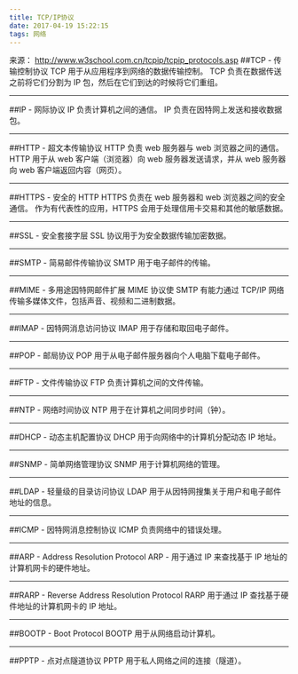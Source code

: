 ```yaml
---
title: TCP/IP协议
date: 2017-04-19 15:22:15
tags: 网络
---
```

来源： http://www.w3school.com.cn/tcpip/tcpip_protocols.asp
##TCP - 传输控制协议
TCP 用于从应用程序到网络的数据传输控制。
TCP 负责在数据传送之前将它们分割为 IP 包，然后在它们到达的时候将它们重组。
***
##IP - 网际协议
IP 负责计算机之间的通信。
IP 负责在因特网上发送和接收数据包。
***
##HTTP - 超文本传输协议
HTTP 负责 web 服务器与 web 浏览器之间的通信。
HTTP 用于从 web 客户端（浏览器）向 web 服务器发送请求，并从 web 服务器向 web 客户端返回内容（网页）。
***
##HTTPS - 安全的 HTTP
HTTPS 负责在 web 服务器和 web 浏览器之间的安全通信。
作为有代表性的应用，HTTPS 会用于处理信用卡交易和其他的敏感数据。
***
##SSL - 安全套接字层
SSL 协议用于为安全数据传输加密数据。
***
##SMTP - 简易邮件传输协议
SMTP 用于电子邮件的传输。
***
##MIME - 多用途因特网邮件扩展
MIME 协议使 SMTP 有能力通过 TCP/IP 网络传输多媒体文件，包括声音、视频和二进制数据。
***
##IMAP - 因特网消息访问协议
IMAP 用于存储和取回电子邮件。
***
##POP - 邮局协议
POP 用于从电子邮件服务器向个人电脑下载电子邮件。
***
##FTP - 文件传输协议
FTP 负责计算机之间的文件传输。
***
##NTP - 网络时间协议
NTP 用于在计算机之间同步时间（钟）。
***
##DHCP - 动态主机配置协议
DHCP 用于向网络中的计算机分配动态 IP 地址。
***
##SNMP - 简单网络管理协议
SNMP 用于计算机网络的管理。
***
##LDAP - 轻量级的目录访问协议
LDAP 用于从因特网搜集关于用户和电子邮件地址的信息。
***
##ICMP - 因特网消息控制协议
ICMP 负责网络中的错误处理。
***
##ARP - Address Resolution Protocol
ARP - 用于通过 IP 来查找基于 IP 地址的计算机网卡的硬件地址。
***
##RARP - Reverse Address Resolution Protocol
RARP 用于通过 IP 查找基于硬件地址的计算机网卡的 IP 地址。
***
##BOOTP - Boot Protocol
BOOTP 用于从网络启动计算机。
***
##PPTP - 点对点隧道协议
PPTP 用于私人网络之间的连接（隧道）。
